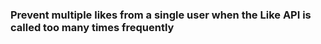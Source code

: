 ### Prevent multiple likes from a single user when the Like API is called too many times frequently
